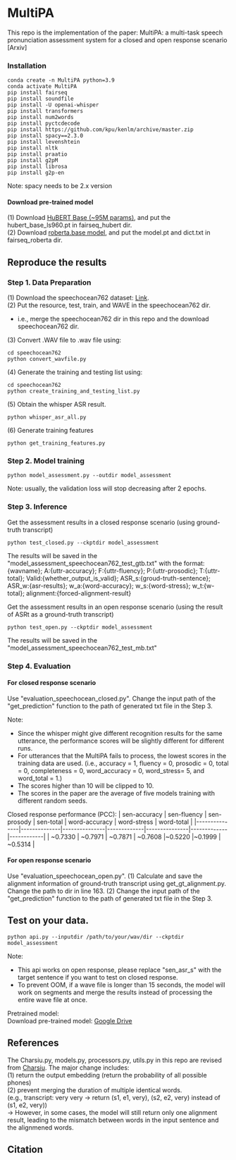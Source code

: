 # MultiPA

This repo is the implementation of the paper:
MultiPA: a multi-task speech pronunciation assessment system for a closed and open response scenario
[Arxiv]

### Installation

```
conda create -n MultiPA python=3.9
conda activate MultiPA
pip install fairseq
pip install soundfile
pip install -U openai-whisper
pip install transformers
pip install num2words
pip install pyctcdecode
pip install https://github.com/kpu/kenlm/archive/master.zip
pip install spacy==2.3.0
pip install levenshtein
pip install nltk
pip install praatio
pip install g2pM
pip install librosa
pip install g2p-en
```
Note: spacy needs to be 2.x version


#### Download pre-trained model
(1) Download [HuBERT Base (~95M params)](https://github.com/facebookresearch/fairseq/blob/main/examples/hubert/README.md), and put the hubert_base_ls960.pt in fairseq_hubert dir.   
(2) Download [roberta.base model](https://github.com/facebookresearch/fairseq/blob/main/examples/roberta/README.md), and put the model.pt and dict.txt in fairseq_roberta dir.

## Reproduce the results 

### Step 1. Data Preparation 
(1) Download the speechocean762 dataset: [Link](https://www.openslr.org/101).   
(2) Put the resource, test, train, and WAVE in the speechocean762 dir.    
  -   i.e., merge the speechocean762 dir in this repo and the download speechocean762 dir. 
    
(3) Convert .WAV file to .wav file using:
```
cd speechocean762
python convert_wavfile.py
```
(4) Generate the training and testing list using:
```
cd speechocean762
python create_training_and_testing_list.py
```
(5) Obtain the whisper ASR result. 
```
python whisper_asr_all.py
```
(6) Generate training features
```
python get_training_features.py
```

### Step 2. Model training
```
python model_assessment.py --outdir model_assessment
```
Note: usually, the validation loss will stop decreasing after 2 epochs.

### Step 3. Inference
Get the assessment results in a closed response scenario (using ground-truth transcript)
```
python test_closed.py --ckptdir model_assessment
```
The results will be saved in the "model_assessment_speechocean762_test_gtb.txt" with the format:  
{wavname}; A:{uttr-accuracy}; F:{uttr-fluency}; P:{uttr-prosodic}; T:{uttr-total}; Valid:{whether_output_is_valid}; ASR_s:{groud-truth-sentence}; ASR_w:{asr-results}; w_a:{word-accuracy}; w_s:{word-stress}; w_t:{w-total}; alignment:{forced-alignment-result}


Get the assessment results in an open response scenario (using the result of ASRt as a ground-truth transcript)
```
python test_open.py --ckptdir model_assessment
```
The results will be saved in the "model_assessment_speechocean762_test_mb.txt" 


### Step 4. Evaluation

#### For closed response scenario

Use "evaluation_speechocean_closed.py". Change the input path of the "get_prediction" function to the path of generated txt file in the Step 3.

Note:  
- Since the whisper might give different recognition results for the same utterance, the performance scores will be slightly different for different runs.
- For utterances that the MultiPA fails to process, the lowest scores in the training data are used. (i.e., accuracy = 1, fluency = 0, prosodic = 0, total = 0, completeness = 0, word_accuracy = 0, word_stress= 5, and word_total = 1.)
- The scores higher than 10 will be clipped to 10. 
- The scores in the paper are the average of five models training with different random seeds.   

Closed response performance (PCC):
| sen-accuracy | sen-fluency   | sen-prosody   | sen-total  | word-accuracy | word-stress | word-total |
|---------------|--------------|---------------|-------------|---------------|-------------|------------|
| ~0.7330       | ~0.7971      | ~0.7871       | ~0.7608     |~0.5220        |~0.1999      | ~0.5314    | 


#### For open response scenario

Use "evaluation_speechocean_open.py". 
(1) Calculate and save the alignment information of ground-truth transcript using get_gt_alignment.py. Change the path to dir in line 163.
(2) Change the input path of the "get_prediction" function to the path of generated txt file in the Step 3.


## Test on your data.

```
python api.py --inputdir /path/to/your/wav/dir --ckptdir model_assessment
```
Note: 
- This api works on open response, please replace "sen_asr_s" with the target sentence if you want to test on closed response. 
- To prevent OOM, if a wave file is longer than 15 seconds, the model will work on segments and merge the results instead of processing the entire wave file at once.

Pretrained model:   
Download pre-trained model: [Google Drive](https://drive.google.com/file/d/1Kpm3BeEh6Rh7JZ5tatyHMUMipuo0RYds/view?usp=sharing)  

## References
The Charsiu.py, models.py, processors.py, utils.py in this repo are revised from [Charsiu](https://github.com/lingjzhu/charsiu/tree/main). 
The major change includes:  
(1) return the output embedding (return the probability of all possible phones)   
(2) prevent merging the duration of multiple identical words.    
    (e.g., transcript: very very -> return (s1, e1, very), (s2, e2, very) instead of (s1, e2, very))  
    -> However, in some cases, the model will still return only one alignment result, leading to the mismatch between words in the input sentence and the alignmened words. 

## Citation
